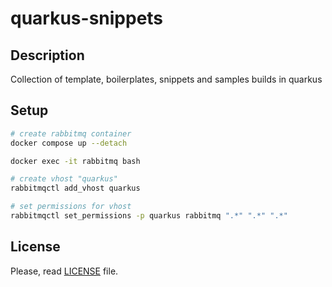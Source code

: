 # quarkus-snippets

## Description

Collection of template, boilerplates, snippets and samples builds in quarkus

## Setup

```bash
# create rabbitmq container
docker compose up --detach

docker exec -it rabbitmq bash
```

```bash
# create vhost "quarkus"
rabbitmqctl add_vhost quarkus

# set permissions for vhost
rabbitmqctl set_permissions -p quarkus rabbitmq ".*" ".*" ".*"
```

## License

Please, read [LICENSE](./LICENSE) file.

